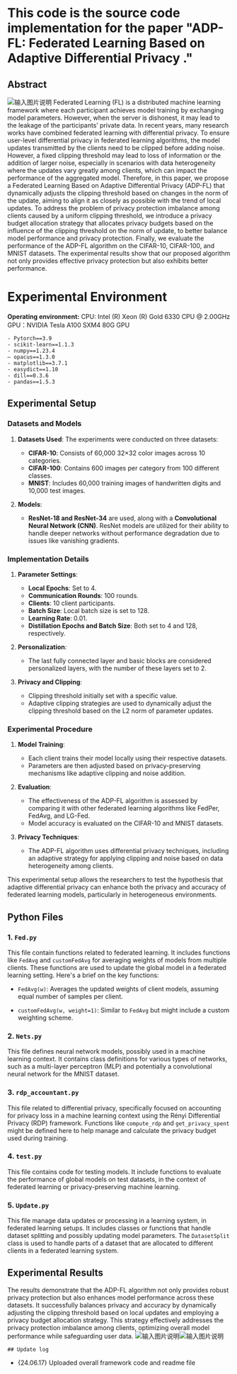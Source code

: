 ﻿
# This code is the source code implementation for the paper "ADP-FL: Federated Learning Based on Adaptive Differential Privacy ."



## Abstract
![输入图片说明](/imgs/2024-06-17/Sl271dZxDPHU0bbt.png)
Federated Learning (FL) is a distributed machine learning framework where each participant achieves model training by exchanging model parameters. However, when the server is dishonest, it may lead to the leakage of the participants’ private data. In recent years, many research works have combined federated learning with differential privacy. To ensure user-level differential privacy in federated learning algorithms, the model updates transmitted by the clients need to be clipped before adding noise. However, a fixed clipping threshold may lead to loss of information or the addition of larger noise, especially in scenarios with data heterogeneity where the updates vary greatly among clients, which can impact the performance of the aggregated model. Therefore, in this paper, we propose a Federated Learning Based on Adaptive Differential Privacy (ADP-FL) that dynamically adjusts the clipping threshold based on changes in the norm of the update, aiming to align it as closely as possible with the trend of local updates. To address the problem of privacy protection imbalance among clients caused by a uniform clipping threshold, we introduce a privacy budget allocation strategy that allocates privacy budgets based on the influence of the clipping threshold on the norm of update, to better balance model performance and privacy protection. Finally, we evaluate the performance of the ADP-FL algorithm on the CIFAR-10, CIFAR-100, and MNIST datasets. The experimental results show that our proposed algorithm not only provides effective privacy protection but also exhibits better performance.


# Experimental Environment

**Operating environment:**
CPU: Intel (R) Xeon (R) Gold 6330 CPU @ 2.00GHz
GPU：NVIDIA Tesla A100 SXM4 80G GPU
```
- Pytorch==3.9
- scikit-learn==1.1.3
- numpy==1.23.4
— opacus==1.3.0
- matplotlib==3.7.1
- easydict==1.10
- dill==0.3.6
- pandas==1.5.3

```

## Experimental Setup

### Datasets and Models
1. **Datasets Used**: The experiments were conducted on three datasets:
   - **CIFAR-10**: Consists of 60,000 32×32 color images across 10 categories.
   - **CIFAR-100**: Contains 600 images per category from 100 different classes.
   - **MNIST**: Includes 60,000 training images of handwritten digits and 10,000 test images.

2. **Models**: 
   - **ResNet-18 and ResNet-34** are used, along with a **Convolutional Neural Network (CNN)**. ResNet models are utilized for their ability to handle deeper networks without performance degradation due to issues like vanishing gradients.

### Implementation Details
1. **Parameter Settings**:
   - **Local Epochs**: Set to 4.
   - **Communication Rounds**: 100 rounds.
   - **Clients**: 10 client participants.
   - **Batch Size**: Local batch size is set to 128.
   - **Learning Rate**: 0.01.
   - **Distillation Epochs and Batch Size**: Both set to 4 and 128, respectively.

2. **Personalization**: 
   - The last fully connected layer and basic blocks are considered personalized layers, with the number of these layers set to 2.

3. **Privacy and Clipping**:
   - Clipping threshold initially set with a specific value.
   - Adaptive clipping strategies are used to dynamically adjust the clipping threshold based on the L2 norm of parameter updates.

### Experimental Procedure
1. **Model Training**:
   - Each client trains their model locally using their respective datasets.
   - Parameters are then adjusted based on privacy-preserving mechanisms like adaptive clipping and noise addition.
   
2. **Evaluation**:
   - The effectiveness of the ADP-FL algorithm is assessed by comparing it with other federated learning algorithms like FedPer, FedAvg, and LG-Fed.
   - Model accuracy is evaluated on the CIFAR-10 and MNIST datasets.

3. **Privacy Techniques**:
   - The ADP-FL algorithm uses differential privacy techniques, including an adaptive strategy for applying clipping and noise based on data heterogeneity among clients.

This experimental setup allows the researchers to test the hypothesis that adaptive differential privacy can enhance both the privacy and accuracy of federated learning models, particularly in heterogeneous environments.


## Python Files
### 1. `Fed.py`

This file contain functions related to federated learning. It includes functions like `FedAvg` and `customFedAvg` for averaging weights of models from multiple clients. These functions are used to update the global model in a federated learning setting. Here's a brief on the key functions:

- `FedAvg(w)`: Averages the updated weights of client models, assuming equal number of samples per client.

- `customFedAvg(w, weight=1)`: Similar to `FedAvg` but might include a custom weighting scheme.

### 2. `Nets.py`

This file defines neural network models, possibly used in a machine learning context. It contains class definitions for various types of networks, such as a multi-layer perceptron (MLP) and potentially a convolutional neural network for the MNIST dataset.

### 3. `rdp_accountant.py`

This file related to differential privacy, specifically focused on accounting for privacy loss in a machine learning context using the Rényi Differential Privacy (RDP) framework. Functions like `compute_rdp` and `get_privacy_spent` might be defined here to help manage and calculate the privacy budget used during training.

### 4. `test.py`

This file contains code for testing models. It include functions to evaluate the performance of global models on test datasets, in the context of federated learning or privacy-preserving machine learning.

### 5. `Update.py`

This file manage data updates or processing in a learning system, in federated learning setups. It includes classes or functions that handle dataset splitting and possibly updating model parameters. The `DatasetSplit` class is used to handle parts of a dataset that are allocated to different clients in a federated learning system.


##  Experimental Results
The results demonstrate that the ADP-FL algorithm not only provides robust privacy protection but also enhances model performance across these datasets. It successfully balances privacy and accuracy by dynamically adjusting the clipping threshold based on local updates and employing a privacy budget allocation strategy. This strategy effectively addresses the privacy protection imbalance among clients, optimizing overall model performance while safeguarding user data.
![输入图片说明](/imgs/2024-06-17/YzmF779hahpoDV1T.png)![输入图片说明](/imgs/2024-06-17/UuzQUEkMkJiKBXYe.png)



```
## Update log

```
- {24.06.17} Uploaded overall framework code and readme file
```
